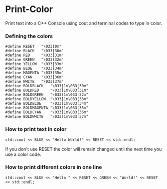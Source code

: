 # Print-Color
Print text into a C++ Console using cout and terminal codes to type in color.

### Defining the colors
```
#define RESET   "\033[0m"
#define BLACK   "\033[30m"
#define RED     "\033[31m"
#define GREEN   "\033[32m"
#define YELLOW  "\033[33m"
#define BLUE    "\033[34m"
#define MAGENTA "\033[35m"
#define CYAN    "\033[36m"
#define WHITE   "\033[37m"
#define BOLDBLACK   "\033[1m\033[30m"
#define BOLDRED     "\033[1m\033[31m"
#define BOLDGREEN   "\033[1m\033[32m"
#define BOLDYELLOW  "\033[1m\033[33m"
#define BOLDBLUE    "\033[1m\033[34m"
#define BOLDMAGENTA "\033[1m\033[35m"
#define BOLDCYAN    "\033[1m\033[36m"
#define BOLDWHITE   "\033[1m\033[37m"
```

### How to print text in color
```
std::cout << BLUE << "Hello World!" << RESET << std::endl;
```
If you don't use RESET the color will remain changed until the next time you use a color code.

### How to print different colors in one line
```
std::cout << BLUE << "Hello " << RESET << GREEN << "World!" << RESET << std::endl;
```
